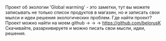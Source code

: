 Проект об экологии 'Global warming' - это заметки, тут вы можете записывать не только список продуктов в магазин, но и записать свои мылси и идеи решения экологических проблем.
Где найти проект?
Проект можно найти на моем github → → → https://github.com/belorusK
Скачивайте, разархивируете и можно писать свои мысли, идеи, решения.